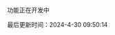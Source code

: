 <!--
 * @Description: react-router-dom
 * @Author: panrui
 * @Date: 2023-09-04 13:04:50
 * @LastEditTime: 2023-09-04 13:05:09
 * @LastEditors: panrui
 * 不忘初心,不负梦想
-->

功能正在开发中

最后更新时间：2024-4-30 09:50:14
